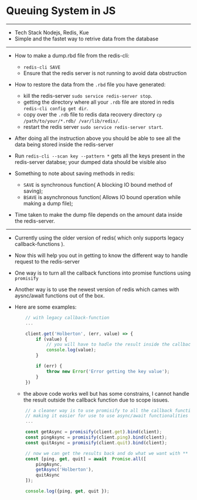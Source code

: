 # Queuing System in JS
------------------------
- Tech Stack Nodejs, Redis, Kue
- Simple and the fastet way to retrive data from the database

---
- How to make a dump.rbd file from the redis-cli:
   - `redis-cli SAVE`
   - Ensure that the redis server is not running to avoid data obstruction 

- How to restore the data from the `.rbd` file you have generated:
    - kill the redis-server `sudo service redis-server stop`.
    - getting the directory where all your `.rdb` file are stored in redis `redis-cli config get dir`.
    - copy over the `.rdb` file to redis data recovery directory `cp /path/to/your/*.rdb/ /var/lib/redis/`.
    - restart the redis server `sudo service redis-server start`.

- After doing all the instruction above you should be able to see all the data being stored inside the redis-server
- Run `redis-cli --scan key --pattern *` gets all the keys present in the redis-server databse; your dumped data should be visible also
- Something to note about saving methods in redis:
    - `SAVE` is synchronous function( A blocking IO bound method of saving);
    - `BSAVE` is asynchronous function( Allows IO bound operation while making a dump file);
- Time taken to make the dump file depends on the amount data inside the redis-server.

---
- Currently using the older version of redis( which only supports legacy callback-functions ).
- Now this will help you out in getting to know the different way to handle request to the redis-server
- One way is to turn all the callback functions into promise functions using `promisify`
- Another way is to use the newest version of redis which cames with aysnc/await functions out of the box.
- Here are some examples:
    ```javascript
        // with legacy callback-function
        ...

        client.get('Holberton', (err, value) => {
            if (value) {
                // you will have to hadle the result inside the callback function
                console.log(value);
            }

            if (err) {
                throw new Error('Error getting the key value');
            }
        })
    ```
    - the above code works well but has some constrains, I cannot handle the result outside the callback function due to scope issues.


    ```javascript
        // a cleaner way is to use promisify to all the callback functions
        // making it easier for use to use async/await functionalities to our advantage
        ...

        const getAsync = promisify(client.get).bind(client);
        const pingAsync = promisify(client.ping).bind(client);
        const quitAsync = promisify(client.quit).bind(client);

        // now we can get the results back and do what we want with ** 
        const [ping, get, quit] = await  Promise.all([
            pingAsync,
            getAsync('Holberton'),
            quitAsync
        ]);

        console.log({ping, get, quit });
    ```
